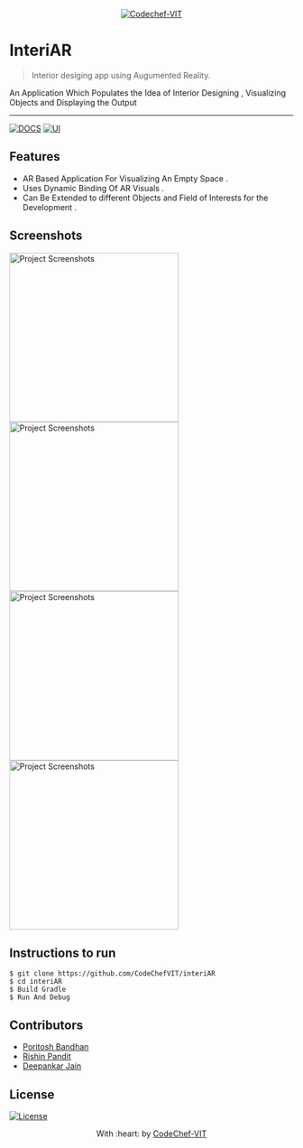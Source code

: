 <p align="center"><a href="http://www.codechefvit.com" target="_blank"><img src="https://s3.amazonaws.com/codechef_shared/sites/all/themes/abessive/logo-3.png" title="CodeChef-VIT" alt="Codechef-VIT"></a>
</p>

# InteriAR

> <Subtitle>
> Interior desiging app using Augumented Reality.

An Application Which Populates the Idea of Interior Designing , Visualizing Objects and Displaying the Output

---
[![DOCS](https://img.shields.io/badge/Documentation-see%20docs-green?style=flat-square&logo=appveyor)](https://developers.google.com/sceneform/develop)
  [![UI ](https://img.shields.io/badge/User%20Interface-Link%20to%20UI-orange?style=flat-square&logo=appveyor)](https://developer.android.com/studio/intro)




## Features
- AR Based Application For Visualizing An Empty Space . 
- Uses Dynamic Binding Of AR Visuals .
- Can Be Extended to different Objects and Field of Interests for the Development .




## Screenshots

<img src="https://github.com/decipher07/interiAR/blob/master/Builds/Login.jpeg" alt="Project Screenshots" width="300px">
<img src="https://github.com/decipher07/interiAR/blob/master/Builds/recyclerview-1.jpeg" alt="Project Screenshots" width="300px">
<img src="https://github.com/decipher07/interiAR/blob/master/Builds/recyclerview-2.jpeg" alt="Project Screenshots" width="300px">
<img src="https://github.com/decipher07/interiAR/blob/master/Builds/recyclerview-3.jpeg" alt="Project Screenshots" width="300px">



## Instructions to run

```
$ git clone https://github.com/CodeChefVIT/interiAR
$ cd interiAR
$ Build Gradle
$ Run And Debug
```

## Contributors
- <a href="https://github.com/crusher-pb">Poritosh Bandhan</a>
- <a href="https://github.com/rishinpandit09">Rishin Pandit</a>
- <a href="https://github.com/decipher07">Deepankar Jain</a>

## License

[![License](http://img.shields.io/:license-mit-blue.svg?style=flat-square)](http://badges.mit-license.org)

<p align="center">
	With :heart:   by <a href="http://www.codechefvit.com" target="_blank"> CodeChef-VIT</a>
</p>
